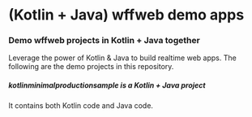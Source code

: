 
# (Kotlin + Java) wffweb demo apps

### Demo wffweb projects in Kotlin + Java together

Leverage the power of Kotlin & Java to build realtime web apps. The following are the demo projects in this repository.

##### kotlinminimalproductionsample is a Kotlin + Java project
It contains both Kotlin code and Java code.


